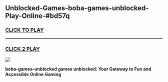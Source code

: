 
## Unblocked-Games-boba-games-unblocked-Play-Online-#bd57q
<h3>
<a href="https://premium.freeplayer.one?title=boba-games-unblocked&ref=27F">CLICK TO PLAY</a></h3>
<hr>

<h3>
<a href="https://premium.freeplayer.one?title=boba-games-unblocked&ref=27F">CLICK 2 PLAY</a>
  
</h3>

<a href="https://premium.freeplayer.one?title=boba-games-unblocked&ref=27F"><img src="https://clearcache.store/games.png"></a>


**boba-games-unblocked games unblocked: Your Gateway to Fun and Accessible Online Gaming**
